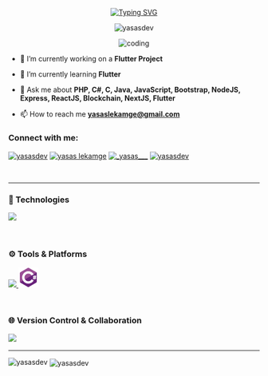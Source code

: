 <!--[![MasterHead](https://1.bp.blogspot.com/-7A4WynwLsMw/XbBpCXG8fHI/AAAAAAAAMt4/uOa1bpLskYgrwGbllhSu2SDj_Mig8SXJQCLcBGAsYHQ/s1600/2000_600px.gif)](https://yasaslekamge.io) -->

<div align="center">

[![Typing SVG](https://readme-typing-svg.herokuapp.com?font=Fira+Code&size=30&duration=2000&pause=1000&color=1E90FF&width=600&lines=%F0%9F%91%8B%F0%9F%8F%BD+Hey+there!+I'm+Yasas+Lekamge;%F0%9F%92%BB+Full+Stack+Developer)](https://git.io/typing-svg)

</div>

<p align="center"> 
  <img src="https://komarev.com/ghpvc/?username=yasasdev&label=Profile%20views&color=0e75b6&style=flat" alt="yasasdev" /> 
</p>

<div align="center">
  <img alt="coding" width="400" src="https://granroyalleigarape.com.br/wp-content/uploads/2021/05/programmer.gif">
</div>

- 🔭 I’m currently working on a **Flutter Project**

- 🌱 I’m currently learning **Flutter**

- 💬 Ask me about **PHP, C#, C, Java, JavaScript, Bootstrap, NodeJS, Express, ReactJS, Blockchain, NextJS, Flutter**

- 📫 How to reach me **yasaslekamge@gmail.com**

<h3 align="left">Connect with me:</h3>
<p align="left">
<a href="https://linkedin.com/in/yasasdev" target="blank"><img align="center" src="https://raw.githubusercontent.com/rahuldkjain/github-profile-readme-generator/master/src/images/icons/Social/linked-in-alt.svg" alt="yasasdev" height="30" width="40" /></a>
<a href="https://fb.com/yasas lekamge" target="blank"><img align="center" src="https://raw.githubusercontent.com/rahuldkjain/github-profile-readme-generator/master/src/images/icons/Social/facebook.svg" alt="yasas lekamge" height="30" width="40" /></a>
<a href="https://instagram.com/_yasas___" target="blank"><img align="center" src="https://raw.githubusercontent.com/rahuldkjain/github-profile-readme-generator/master/src/images/icons/Social/instagram.svg" alt="_yasas___" height="30" width="40" /></a>
<a href="https://discord.gg/yasasdev" target="blank"><img align="center" src="https://raw.githubusercontent.com/rahuldkjain/github-profile-readme-generator/master/src/images/icons/Social/discord.svg" alt="yasasdev" height="30" width="40" /></a>
</p>


<br>

---

### 🚀 Technologies

<p align="left">
  <a href="https://skillicons.dev">
    <img src="https://skillicons.dev/icons?i=kotlin,css,javascript,nodejs,python,mysql,mongodb,postgresql,azure,postman,react,flutter,nextjs,dart" />
  </a>
</p>

<br>

### ⚙️ Tools & Platforms

<p align="left">
  <a href="https://skillicons.dev">
    <img src="https://skillicons.dev/icons?i=vscode,linux,git,github,arduino,bootstrap,dotnet,html,java,php" />
  </a>
  <a href="https://learn.microsoft.com/en-us/dotnet/csharp/">
    <img src="https://raw.githubusercontent.com/devicons/devicon/master/icons/csharp/csharp-original.svg" alt="csharp" width="40" height="40"/>
  </a>
</p>

<br>

### 🌐 Version Control & Collaboration
  
</a>
  <a href="https://skillicons.dev">
  <img src="https://skillicons.dev/icons?i=githubactions,git,github" />
</a>

 <br>
 
 ---

<p><img align="left" src="https://github-readme-stats.vercel.app/api/top-langs?username=yasasdev&show_icons=true&locale=en&layout=compact" alt="yasasdev" /></p>

<p>&nbsp;<img align="center" src="https://github-readme-stats.vercel.app/api?username=yasasdev&show_icons=true&locale=en" alt="yasasdev" /></p>

